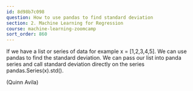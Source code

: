 ```yaml
---
id: 8d98b7c098
question: How to use pandas to find standard deviation
section: 2. Machine Learning for Regression
course: machine-learning-zoomcamp
sort_order: 860
---
```


If we have a list or series of data for example x = [1,2,3,4,5]. We can use pandas to find the standard deviation. We can pass our list into panda series and call standard deviation directly on the series pandas.Series(x).std().

(Quinn Avila)

